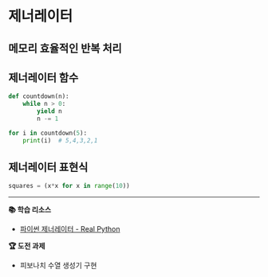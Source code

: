 # 제너레이터
## 메모리 효율적인 반복 처리

## 제너레이터 함수
```python
def countdown(n):
    while n > 0:
        yield n
        n -= 1

for i in countdown(5):
    print(i)  # 5,4,3,2,1
```

## 제너레이터 표현식
```python
squares = (x*x for x in range(10))
```

---
**📚 학습 리소스**
- [파이썬 제너레이터 - Real Python](https://realpython.com/introduction-to-python-generators/)

**🏆 도전 과제**
- 피보나치 수열 생성기 구현 